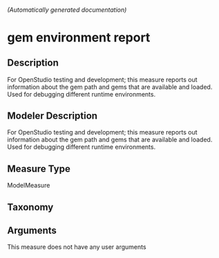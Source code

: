

###### (Automatically generated documentation)

# gem environment report

## Description
For OpenStudio testing and development; this measure reports out information about the gem path and gems that are available and loaded.  Used for debugging different runtime environments.

## Modeler Description
For OpenStudio testing and development; this measure reports out information about the gem path and gems that are available and loaded.  Used for debugging different runtime environments.

## Measure Type
ModelMeasure

## Taxonomy


## Arguments




This measure does not have any user arguments



